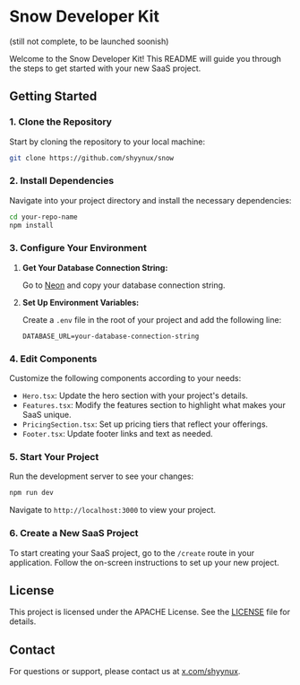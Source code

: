 # Snow Developer Kit

(still not complete, to be launched soonish)

Welcome to the Snow Developer Kit! This README will guide you through the steps to get started with your new SaaS project.

## Getting Started

### 1. Clone the Repository

Start by cloning the repository to your local machine:

```bash
git clone https://github.com/shyynux/snow
```

### 2. Install Dependencies

Navigate into your project directory and install the necessary dependencies:

```bash
cd your-repo-name
npm install
```

### 3. Configure Your Environment

1. **Get Your Database Connection String:**

   Go to [Neon](https://neon.tech) and copy your database connection string.

2. **Set Up Environment Variables:**

   Create a `.env` file in the root of your project and add the following line:

   ```plaintext
   DATABASE_URL=your-database-connection-string
   ```

### 4. Edit Components

Customize the following components according to your needs:

- `Hero.tsx`: Update the hero section with your project's details.
- `Features.tsx`: Modify the features section to highlight what makes your SaaS unique.
- `PricingSection.tsx`: Set up pricing tiers that reflect your offerings.
- `Footer.tsx`: Update footer links and text as needed.

### 5. Start Your Project

Run the development server to see your changes:

```bash
npm run dev
```

Navigate to `http://localhost:3000` to view your project.

### 6. Create a New SaaS Project

To start creating your SaaS project, go to the `/create` route in your application. Follow the on-screen instructions to set up your new project.


## License

This project is licensed under the APACHE License. See the [LICENSE](LICENSE) file for details.

## Contact

For questions or support, please contact us at [x.com/shyynux](mailto:shyynux@gmail.com).
```
